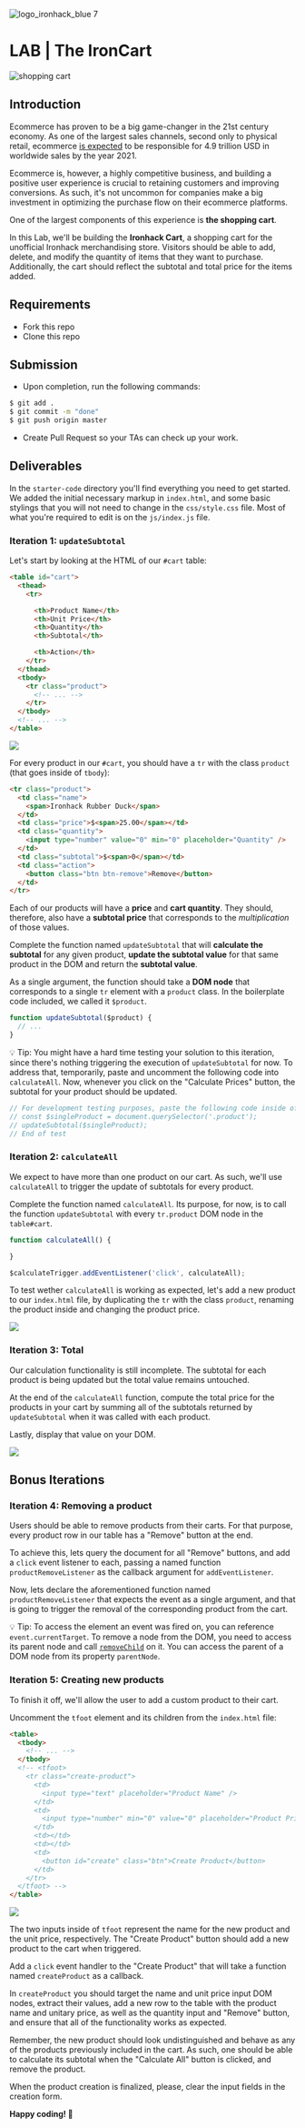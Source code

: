 ![logo_ironhack_blue 7](https://user-images.githubusercontent.com/23629340/40541063-a07a0a8a-601a-11e8-91b5-2f13e4e6b441.png)

# LAB | The IronCart

![shopping cart](https://i.imgur.com/s2Qxc9Z.jpg)


## Introduction

Ecommerce has proven to be a big game-changer in the 21st century economy. As one of the largest sales channels, second only to physical retail, ecommerce [is expected](https://www.statista.com/statistics/379046/worldwide-retail-e-commerce-sales/) to be responsible for 4.9 trillion USD in worldwide sales by the year 2021.

Ecommerce is, however, a highly competitive business, and building a positive user experience is crucial to retaining customers and improving conversions. As such, it's not uncommon for companies make a big investment in optimizing the purchase flow on their ecommerce platforms.

One of the largest components of this experience is **the shopping cart**.

In this Lab, we'll be building the **Ironhack Cart**, a shopping cart for the unofficial Ironhack merchandising store. Visitors should be able to add, delete, and modify the quantity of items that they want to purchase. Additionally, the cart should reflect the subtotal and total price for the items added.

## Requirements

- Fork this repo
- Clone this repo

## Submission

- Upon completion, run the following commands:

```bash
$ git add .
$ git commit -m "done"
$ git push origin master
```

- Create Pull Request so your TAs can check up your work.

## Deliverables

In the `starter-code` directory you'll find everything you need to get started. We added the initial necessary markup in `index.html`, and some basic stylings that you will not need to change in the `css/style.css` file. Most of what you're required to edit is on the `js/index.js` file.

### Iteration 1: `updateSubtotal`

Let's start by looking at the HTML of our `#cart` table:

```html
<table id="cart">
  <thead>
    <tr>

      <th>Product Name</th>
      <th>Unit Price</th>
      <th>Quantity</th>
      <th>Subtotal</th>

      <th>Action</th>
    </tr>
  </thead>
  <tbody>
    <tr class="product">
      <!-- ... -->
    </tr>
  </tbody>
  <!-- ... -->
</table>
```

![](https://i.imgur.com/zCWQYg2.png)

For every product in our `#cart`, you should have a `tr` with the class `product` (that goes inside of `tbody`):

```html
<tr class="product">
  <td class="name">
    <span>Ironhack Rubber Duck</span>
  </td>
  <td class="price">$<span>25.00</span></td>
  <td class="quantity">
    <input type="number" value="0" min="0" placeholder="Quantity" />
  </td>
  <td class="subtotal">$<span>0</span></td>
  <td class="action">
    <button class="btn btn-remove">Remove</button>
  </td>
</tr>
```

Each of our products will have a **price** and **cart quantity**. They should, therefore, also have a **subtotal price** that corresponds to the _multiplication_ of those values.

Complete the function named `updateSubtotal` that will **calculate the subtotal** for any given product, **update the subtotal value** for that same product in the DOM and return the **subtotal value**.

As a single argument, the function should take a **DOM node** that corresponds to a single `tr` element with a `product` class. In the boilerplate code included, we called it `$product`.


```js
function updateSubtotal($product) {
  // ...
}
```

💡 Tip: You might have a hard time testing your solution to this iteration, since there's nothing triggering the execution of `updateSubtotal` for now. To address that, temporarily, paste and uncomment the following code into `calculateAll`. Now, whenever you click on the "Calculate Prices" button, the subtotal for your product should be updated.

```js
// For development testing purposes, paste the following code inside of `calculateAll`:
// const $singleProduct = document.querySelector('.product');
// updateSubtotal($singleProduct);
// End of test
```

### Iteration 2: `calculateAll`

We expect to have more than one product on our cart. As such, we'll use `calculateAll` to trigger the update of subtotals for every product.

Complete the function named `calculateAll`. Its purpose, for now, is to call the function `updateSubtotal` with every `tr.product` DOM node in the `table#cart`.

```js
function calculateAll() {

}

$calculateTrigger.addEventListener('click', calculateAll);
```

To test wether `calculateAll` is working as expected, let's add a new product to our `index.html` file, by duplicating the `tr` with the class `product`, renaming the product inside and changing the product price.

![](https://i.imgur.com/Pv4NmR8.png)

### Iteration 3: Total

Our calculation functionality is still incomplete. The subtotal for each product is being updated but the total value remains untouched.

At the end of the `calculateAll` function, compute the total price for the products in your cart by summing all of the subtotals returned by `updateSubtotal` when it was called with each product.

Lastly, display that value on your DOM.

![](https://i.imgur.com/SCtdzMd.png)

## Bonus Iterations

### Iteration 4: Removing a product


Users should be able to remove products from their carts. For that purpose, every product row in our table has a "Remove" button at the end.

To achieve this, lets query the document for all "Remove" buttons, and add a `click` event listener to each, passing a named function `productRemoveListener` as the callback argument for `addEventListener`.

Now, lets declare the aforementioned function named `productRemoveListener` that expects the event as a single argument, and that is going to trigger the removal of the corresponding product from the cart.

💡 Tip: To access the element an event was fired on, you can reference `event.currentTarget`. To remove a node from the DOM, you need to access its parent node and call [`removeChild`](https://developer.mozilla.org/en-US/docs/Web/API/Node/removeChild) on it. You can access the parent of a DOM node from its property `parentNode`.

### Iteration 5: Creating new products

To finish it off, we'll allow the user to add a custom product to their cart.

Uncomment the `tfoot` element and its children from the `index.html` file:

```html
<table>
  <tbody>
    <!-- ... -->
  </tbody>
  <!-- <tfoot>
    <tr class="create-product">
      <td>
        <input type="text" placeholder="Product Name" />
      </td>
      <td>
        <input type="number" min="0" value="0" placeholder="Product Price" />
      </td>
      <td></td>
      <td></td>
      <td>
        <button id="create" class="btn">Create Product</button>
      </td>
    </tr>
  </tfoot> -->
</table>
```

![](https://i.imgur.com/J8aserm.png)

The two inputs inside of `tfoot` represent the name for the new product and the unit price, respectively. The "Create Product" button should add a new product to the cart when triggered.

Add a `click` event handler to the "Create Product" that will take a function named `createProduct` as a callback.


In `createProduct` you should target the name and unit price input DOM nodes, extract their values, add a new row to the table with the product name and unitary price, as well as the quantity input and "Remove" button, and ensure that all of the functionality works as expected.

Remember, the new product should look undistinguished and behave as any of the products previously included in the cart. As such, one should be able to calculate its subtotal when the "Calculate All" button is clicked, and remove the product.

When the product creation is finalized, please, clear the input fields in the creation form.

**Happy coding! 💙**